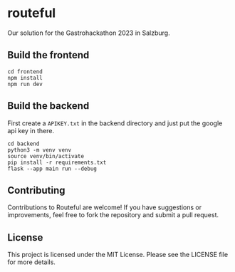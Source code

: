 # routeful
 
Our solution for the Gastrohackathon 2023 in Salzburg.

## Build the frontend

```
cd frontend
npm install
npm run dev
```

## Build the backend


First create a `APIKEY.txt` in the backend directory and just put the google
api key in there.

```
cd backend
python3 -m venv venv
source venv/bin/activate
pip install -r requirements.txt
flask --app main run --debug
```

## Contributing

Contributions to Routeful are welcome! If you have suggestions or improvements, feel free to fork the repository and submit a pull request.

## License

This project is licensed under the MIT License. Please see the LICENSE file for more details.
